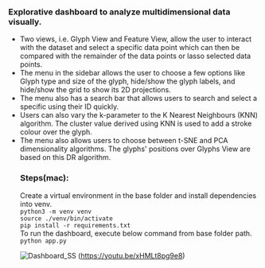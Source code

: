 ### Explorative dashboard to analyze multidimensional data visually.
<ul>
  <li>Two views, i.e. Glyph View and Feature View, allow the user to interact with the dataset and select a specific data point which can then be compared with the remainder of the data points or lasso selected data points.
  <li>The menu in the sidebar allows the user to choose a few options like Glyph type and size of the glyph, hide/show the glyph labels, and hide/show the grid to show its 2D projections.
  <li>The menu also has a search bar that allows users to search and select a specific using their ID quickly.
  <li>Users can also vary the k-parameter to the K Nearest Neighbours (KNN) algorithm. The cluster value derived using KNN is used to add a stroke colour over the glyph.
  <li>The menu also allows users to choose between t-SNE and PCA dimensionality algorithms. The glyphs' positions over Glyphs View are based on this DR algorithm.

### Steps(mac):
Create a virtual environment in the base folder and install dependencies into venv.\
`python3 -m venv venv`\
`source ./venv/bin/activate`    
`pip install -r requirements.txt`\
To run the dashboard, execute below command from base folder path.\
`python app.py`

![Dashboard_SS](https://user-images.githubusercontent.com/19529402/173147494-d04a76b7-9d89-47cf-834c-2fac78391c31.png)
(https://youtu.be/xHMLt8pg9e8)

